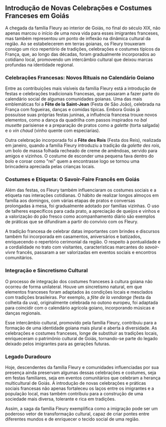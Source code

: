 ## Introdução de Novas Celebrações e Costumes Franceses em Goiás

A chegada da família Fleury ao interior de Goiás, no final do século XIX, não apenas marcou o início de uma nova vida para esses imigrantes franceses, mas também representou um ponto de inflexão na dinâmica cultural da região. Ao se estabelecerem em terras goianas, os Fleury trouxeram consigo um rico repertório de tradições, celebrações e costumes típicos da França, que, ao longo das décadas, foram gradualmente incorporados ao cotidiano local, promovendo um intercâmbio cultural que deixou marcas profundas na identidade regional.

### Celebrações Francesas: Novos Rituais no Calendário Goiano

Entre as contribuições mais visíveis da família Fleury está a introdução de festas e celebrações tradicionais francesas, que passaram a fazer parte do calendário social de algumas comunidades goianas. Uma das mais emblemáticas foi a **Fête de la Saint-Jean** (Festa de São João), celebrada na França com fogueiras, danças e comidas típicas. Embora Goiás já possuísse suas próprias festas juninas, a influência francesa trouxe novos elementos, como a dança da quadrilha com passos inspirados no *bal musette* parisiense e a preparação de pratos como a *galette* (torta salgada) e o *vin chaud* (vinho quente com especiarias).

Outra celebração incorporada foi a **Fête des Rois** (Festa dos Reis), realizada em janeiro, quando a família Fleury introduziu a tradição da *galette des rois*, um bolo de massa folhada recheado de creme de amêndoas, servido para amigos e vizinhos. O costume de esconder uma pequena fava dentro do bolo e coroar como "rei" quem a encontrasse logo se tornou uma brincadeira apreciada pelas crianças locais.

### Costumes e Etiqueta: O Savoir-Faire Francês em Goiás

Além das festas, os Fleury também influenciaram os costumes sociais e a etiqueta nas interações cotidianas. O hábito de realizar longos almoços em família aos domingos, com várias etapas de pratos e conversas prolongadas à mesa, foi gradualmente adotado por famílias vizinhas. O uso de talheres específicos para cada prato, a apreciação de queijos e vinhos e a valorização do pão fresco como acompanhamento diário são exemplos de práticas que se difundiram a partir do convívio com os Fleury.

A tradição francesa de celebrar datas importantes com brindes e discursos também foi incorporada em casamentos, aniversários e batizados, enriquecendo o repertório cerimonial da região. O respeito à pontualidade e a cordialidade no trato com visitantes, características marcantes do *savoir-vivre* francês, passaram a ser valorizadas em eventos sociais e encontros comunitários.

### Integração e Sincretismo Cultural

O processo de integração dos costumes franceses à cultura goiana não ocorreu de forma unilateral. Houve um sincretismo natural, em que elementos franceses foram adaptados às condições locais e mesclados com tradições brasileiras. Por exemplo, a *fête de la vendange* (festa da colheita da uva), originalmente celebrada no outono europeu, foi adaptada para coincidir com o calendário agrícola goiano, incorporando músicas e danças regionais.

Esse intercâmbio cultural, promovido pela família Fleury, contribuiu para a formação de uma identidade goiana mais plural e aberta à diversidade. As celebrações e costumes franceses, longe de substituir as tradições locais, enriqueceram o patrimônio cultural de Goiás, tornando-se parte do legado deixado pelos imigrantes para as gerações futuras.

### Legado Duradouro

Hoje, descendentes da família Fleury e comunidades influenciadas por sua presença ainda preservam algumas dessas celebrações e costumes, seja em festas familiares, seja em eventos comunitários que celebram a herança multicultural de Goiás. A introdução de novas celebrações e práticas sociais francesas não apenas fortaleceu os laços entre os imigrantes e a população local, mas também contribuiu para a construção de uma sociedade mais diversa, tolerante e rica em tradições.

Assim, a saga da família Fleury exemplifica como a imigração pode ser um poderoso vetor de transformação cultural, capaz de criar pontes entre diferentes mundos e de enriquecer o tecido social de uma região.